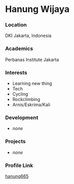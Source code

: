 # Hanung Wijaya

### Location

DKI Jakarta, Indonesia

### Academics

Perbanas Institute Jakarta

### Interests

- Learning new thing
- Tech
- Cycling
- Rockclimbing
- Arnis/Eskrima/Kali

### Development

- _none_

### Projects

- _none_

### Profile Link

[hanung665](https://github.com/hanung665)
